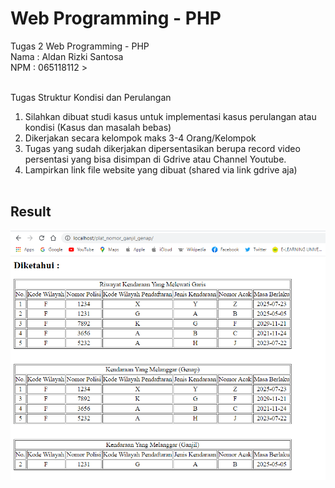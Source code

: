 # Web Programming - PHP

Tugas 2 Web Programming - PHP <br/>
Nama : Aldan Rizki Santosa <br/>
NPM : 065118112 ><br/><br/>

Tugas Struktur Kondisi dan Perulangan<br/>
1. Silahkan dibuat studi kasus untuk implementasi kasus perulangan atau kondisi (Kasus dan masalah bebas)<br/>
2. Dikerjakan secara kelompok maks 3-4 Orang/Kelompok<br/>
3. Tugas yang sudah dikerjakan dipersentasikan berupa record video persentasi yang bisa disimpan di Gdrive atau Channel Youtube.<br/>
4. Lampirkan link file website yang dibuat (shared via link gdrive aja)<br/><br/>

## Result
![Screenshoot](https://github.com/inialdan/UNPAK-Web-Programming-Plat-Nomor-Ganjil-Genap/blob/master/assets/screenshoot/Diketahui.png "Result")
